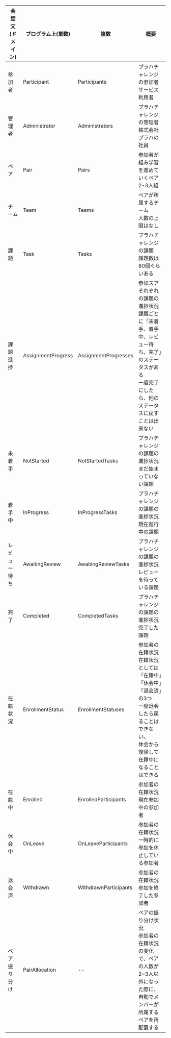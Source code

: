  会話文(ドメイン) | プログラム上(単数) | 複数 | 概要 |
 --- | --- | --- | --- |
 参加者 | Participant| Participants | プラハチャレンジの参加者<br />サービス利用者 |
 管理者 | Administrator| Administrators | プラハチャレンジの管理者<br />株式会社プラハの社員 |
 ペア | Pair | Pairs| 参加者が組み学習を進めていくペア<br />2-3人組|
 チーム | Team | Teams| ペアが所属するチーム<br />人数の上限はなし |
 課題 | Task | Tasks| プラハチャレンジの課題<br />課題数は80個ぐらいある |
 課題進捗 | AssignmentProgress | AssignmentProgresses | 参加スアそれぞれの課題の進捗状況<br />課題ごとに「未着手、着手中、レビュー待ち、完了」のステータスがある<br />一度完了にしたら、他のステータスに戻すことは出来ない |
 未着手 | NotStarted | NotStartedTasks | プラハチャレンジの課題の進捗状況<br />まだ始まっていない課題 |
 着手中 | InProgress | InProgressTasks | プラハチャレンジの課題の進捗状況<br />現在進行中の課題 |
 レビュー待ち | AwaitingReview | AwaitingReviewTasks | プラハチャレンジの課題の進捗状況<br />レビューを待っている課題 |
 完了 | Completed | CompletedTasks | プラハチャレンジの課題の進捗状況<br />完了した課題 |
 在籍状況 | EnrollmentStatus | EnrollmentStatuses | 参加者の在籍状況<br />在籍状況としては「在籍中」「休会中」「退会済」の3つ<br />一度退会したら戻ることはできない。<br />休会から復帰して在籍中になることはできる|
 在籍中 | Enrolled | EnrolledParticipants | 参加者の在籍状況<br />現在参加中の参加者 |
 休会中 | OnLeave | OnLeaveParticipants | 参加者の在籍状況<br />一時的に参加を休止している参加者 |
 退会済 | Withdrawn | WithdrawnParticipants | 参加者の在籍状況<br />参加を終了した参加者 |
 ペア振り分け | PairAllocation | -- | ペアの振り分け状況<br />参加者の在籍状況の変化で、ペアの人数が2~3人以外になった際に、<br />自動でメンバーが所属するペアを再配置する|
